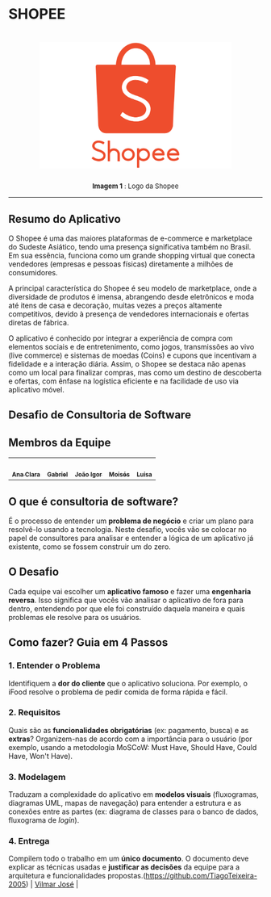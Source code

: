 # SHOPEE

<h1 align="center">
    <img src="./imagens/logoShopee.png" height="250"alt="Logo Shopee">
</h1>

<font size="2"><p style="text-align: center"> **Imagem 1** : Logo da Shopee</p></font>

---
## Resumo do Aplicativo

O Shopee é uma das maiores plataformas de e-commerce e marketplace do Sudeste Asiático, tendo uma presença significativa também no Brasil. Em sua essência, funciona como um grande shopping virtual que conecta vendedores (empresas e pessoas físicas) diretamente a milhões de consumidores.

A principal característica do Shopee é seu modelo de marketplace, onde a diversidade de produtos é imensa, abrangendo desde eletrônicos e moda até itens de casa e decoração, muitas vezes a preços altamente competitivos, devido à presença de vendedores internacionais e ofertas diretas de fábrica.

O aplicativo é conhecido por integrar a experiência de compra com elementos sociais e de entretenimento, como jogos, transmissões ao vivo (live commerce) e sistemas de moedas (Coins) e cupons que incentivam a fidelidade e a interação diária. Assim, o Shopee se destaca não apenas como um local para finalizar compras, mas como um destino de descoberta e ofertas, com ênfase na logística eficiente e na facilidade de uso via aplicativo móvel.

## Desafio de Consultoria de Software

## Membros da Equipe

<table>
    <tr>
    <td align="center"><a href="https://github.com/AnnaClarafg"><img src="https://avatars.githubusercontent.com/u/169397157?v=4" width="200px;" alt=""/><br/><sub><b>Ana Clara</b></sub></a><br/>
    <td align="center"><a href="https://github.com/Dev-Gabriel-Lima"><img src="https://avatars.githubusercontent.com/u/156694363?v=4" width="200px;" alt=""/><br /><sub><b>Gabriel</b></sub></a><br />
    <td align="center"><a href="https://github.com/JoaoPC10"><img src="https://avatars.githubusercontent.com/u/104221138?v=4" width="200px;" alt=""/><br /><sub><b>João Igor</b></sub></a><br />
    <td align="center"><a href="https://github.com/edumoisessilva"><img src="https://avatars.githubusercontent.com/u/185516590?v=4" width="200px;" alt=""/><br /><sub><b>Moisés</b></sub></a><br />
    <td align="center"><a href="https://github.com/luisa12ll"><img src="https://avatars.githubusercontent.com/u/194189725?v=4" width="200px;" alt=""/><br /><sub><b>Luisa</b></sub></a><br />
    </tr>
</table>


## O que é consultoria de software?

É o processo de entender um **problema de negócio** e criar um plano para resolvê-lo usando a tecnologia. Neste desafio, vocês vão se colocar no papel de consultores para analisar e entender a lógica de um aplicativo já existente, como se fossem construir um do zero.

## O Desafio

Cada equipe vai escolher um **aplicativo famoso** e fazer uma **engenharia reversa**. Isso significa que vocês vão analisar o aplicativo de fora para dentro, entendendo por que ele foi construído daquela maneira e quais problemas ele resolve para os usuários.

## Como fazer? Guia em 4 Passos

### 1. Entender o Problema

Identifiquem a **dor do cliente** que o aplicativo soluciona. Por exemplo, o iFood resolve o problema de pedir comida de forma rápida e fácil.

### 2. Requisitos

Quais são as **funcionalidades obrigatórias** (ex: pagamento, busca) e as **extras**? Organizem-nas de acordo com a importância para o usuário (por exemplo, usando a metodologia MoSCoW: Must Have, Should Have, Could Have, Won't Have).

### 3. Modelagem

Traduzam a complexidade do aplicativo em **modelos visuais** (fluxogramas, diagramas UML, mapas de navegação) para entender a estrutura e as conexões entre as partes (ex: diagrama de classes para o banco de dados, fluxograma de *login*).

### 4. Entrega

Compilem todo o trabalho em um **único documento**. O documento deve explicar as técnicas usadas e **justificar as decisões** da equipe para a arquitetura e funcionalidades propostas.(https://github.com/TiagoTeixeira-2005) | [Vilmar José](https://github.com/VilmarFagundes) |
